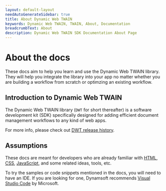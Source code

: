 ```yaml
---
layout: default-layout
needAutoGenerateSidebar: true
title: About Dynamic Web TWAIN
keywords: Dynamic Web TWAIN, TWAIN, About, Documentation
breadcrumbText: About
description: Dynamic Web TWAIN SDK Documentation About Page
---
```


# About the docs

These docs aim to help you learn and use the Dynamic Web TWAIN library. They will help you integrate the library into your app no matter whether you are building a workflow from scratch or optimzing an existing workflow.

## Introduction to Dynamic Web TWAIN

The Dynamic Web TWAIN library (`DWT` for short thereafter) is a software development kit (SDK) specifically designed for adding efficient document management workflows to any kind of web apps.

For more info, please check out [DWT release history]({{site.info}}schedule/stable.html).

## Assumptions

These docs are meant for developers who are already familiar with [HTML](https://developer.mozilla.org/docs/Learn/HTML/Introduction_to_HTML), [CSS](https://developer.mozilla.org/docs/Learn/CSS/First_steps), [JavaScript](https://developer.mozilla.org/en-US/docs/Web/JavaScript/A_re-introduction_to_JavaScript), and some related ideas, tools, etc.

To try the samples or code snippets mentioned in the docs, you will need to have an IDE. If you are looking for one, Dynamsoft recommends [Visual Studio Code](https://code.visualstudio.com/) by Microsoft.